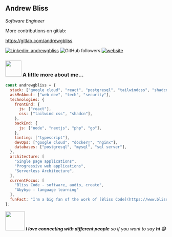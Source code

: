 <h2>Andrew Bliss</h2>
<p><em>Software Engineer</em></p>

More contributions on gitlab:

https://gitlab.com/andrewgbliss

[![Linkedin: andrewgbliss](https://img.shields.io/badge/-andrewgbliss-blue?style=flat-square&logo=Linkedin&logoColor=white&link=https://www.linkedin.com/in/andrewgbliss/)](https://www.linkedin.com/in/andrewgbliss/)
![GitHub followers](https://img.shields.io/github/followers/andrewgbliss?label=Follow&style=social)
[![website](https://img.shields.io/badge/Website-46a2f1.svg?&style=flat-square&logo=Google-Chrome&logoColor=white&link=https://www.andrewgbliss.com/)](https://www.andrewgbliss.com/)

### <img src="https://media.giphy.com/media/VgCDAzcKvsR6OM0uWg/giphy.gif" width="50"> A little more about me...

```javascript
const andrewgbliss = {
  stack: ["google cloud", "react", "postgresql", "tailwindcss", "shadcn"],
  askMeAbout: ["web dev", "tech", "security"],
  technologies: {
    frontEnd: {
      js: ["react"],
      css: ["tailwind css", "shadcn"],
    },
    backEnd: {
      js: ["node", "nextjs", "php", "go"],
    },
    linting: ["typescript"],
    devOps: ["google cloud", "docker🐳", "nginx"],
    databases: ["postgresql", "mysql", "sql server"],
  },
  architecture: [
    "Single page applications",
    "Progressive web applications",
    "Serverless Architecture",
  ],
  currentFocus: [
    "Bliss Code - software, audio, create",
    "Abybyo - language learning"
  ],
  funFact: "I'm a big fan of the work of [Bliss Code](https://www.blisscode.dev).",
};
```

<img src="https://media.giphy.com/media/LnQjpWaON8nhr21vNW/giphy.gif" width="60"> <em><b>I love connecting with different people</b> so if you want to say <b>hi 😊</em>
